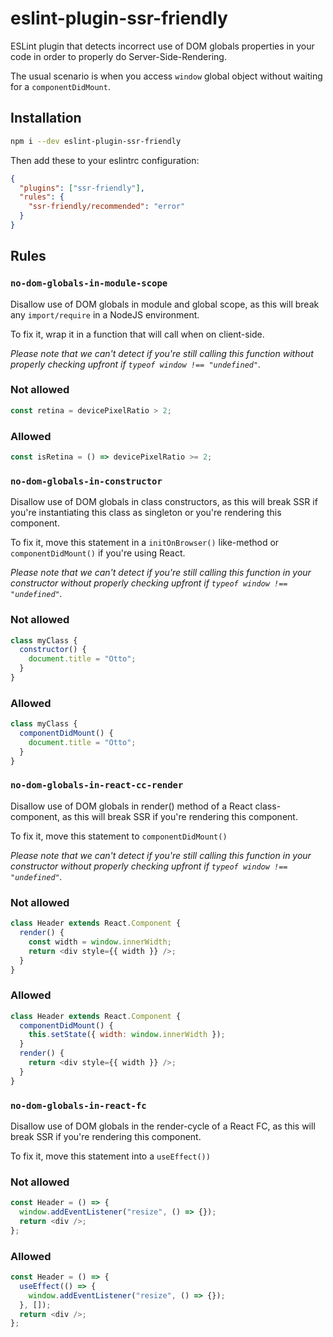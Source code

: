# eslint-plugin-ssr-friendly

ESLint plugin that detects incorrect use of DOM globals properties in your code in
order to properly do Server-Side-Rendering.

The usual scenario is when you access `window` global object without waiting for a `componentDidMount`.

## Installation

```bash
npm i --dev eslint-plugin-ssr-friendly
```

Then add these to your eslintrc configuration:

```json
{
  "plugins": ["ssr-friendly"],
  "rules": {
    "ssr-friendly/recommended": "error"
  }
}
```

## Rules

### `no-dom-globals-in-module-scope`

Disallow use of DOM globals in module and global scope,
as this will break any `import/require` in a NodeJS environment.

To fix it, wrap it in a function that will call when on client-side.

_Please note that we can't detect if you're still calling this function without
properly checking upfront if `typeof window !== "undefined"`._

### Not allowed

```js
const retina = devicePixelRatio > 2;
```

### Allowed

```js
const isRetina = () => devicePixelRatio >= 2;
```

### `no-dom-globals-in-constructor`

Disallow use of DOM globals in class constructors,
as this will break SSR if you're instantiating this class as singleton or you're rendering this component.

To fix it, move this statement in a `initOnBrowser()` like-method or `componentDidMount()` if you're using React.

_Please note that we can't detect if you're still calling this function in your constructor without
properly checking upfront if `typeof window !== "undefined"`._

### Not allowed

```js
class myClass {
  constructor() {
    document.title = "Otto";
  }
}
```

### Allowed

```js
class myClass {
  componentDidMount() {
    document.title = "Otto";
  }
}
```

### `no-dom-globals-in-react-cc-render`

Disallow use of DOM globals in render() method of a React class-component,
as this will break SSR if you're rendering this component.

To fix it, move this statement to `componentDidMount()`

_Please note that we can't detect if you're still calling this function in your constructor without
properly checking upfront if `typeof window !== "undefined"`._

### Not allowed

```js
class Header extends React.Component {
  render() {
    const width = window.innerWidth;
    return <div style={{ width }} />;
  }
}
```

### Allowed

```js
class Header extends React.Component {
  componentDidMount() {
    this.setState({ width: window.innerWidth });
  }
  render() {
    return <div style={{ width }} />;
  }
}
```

### `no-dom-globals-in-react-fc`

Disallow use of DOM globals in the render-cycle of a React FC,
as this will break SSR if you're rendering this component.

To fix it, move this statement into a `useEffect())`

### Not allowed

```js
const Header = () => {
  window.addEventListener("resize", () => {});
  return <div />;
};
```

### Allowed

```js
const Header = () => {
  useEffect(() => {
    window.addEventListener("resize", () => {});
  }, []);
  return <div />;
};
```
